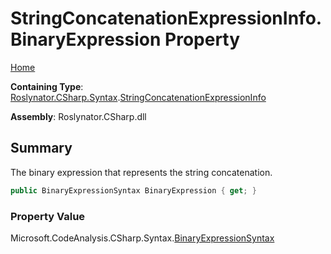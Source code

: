 <a name="_top"></a>

# StringConcatenationExpressionInfo\.BinaryExpression Property

[Home](../../../../../README.md#_top)

**Containing Type**: [Roslynator.CSharp.Syntax](../../README.md#_top)\.[StringConcatenationExpressionInfo](../README.md#_top)

**Assembly**: Roslynator\.CSharp\.dll

## Summary

The binary expression that represents the string concatenation\.

```csharp
public BinaryExpressionSyntax BinaryExpression { get; }
```

### Property Value

Microsoft\.CodeAnalysis\.CSharp\.Syntax\.[BinaryExpressionSyntax](https://docs.microsoft.com/en-us/dotnet/api/microsoft.codeanalysis.csharp.syntax.binaryexpressionsyntax)

